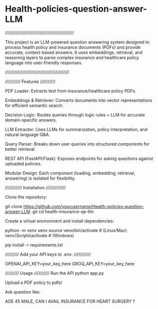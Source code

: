 # Health-policies-question-answer-LLM
/////////////////////////////////////////////

This project is an LLM-powered question answering system designed to process health policy and insurance documents (PDFs) and provide accurate, context-based answers. It uses embeddings, retrieval, and reasoning layers to parse complex insurance and healthcare policy language into user-friendly responses.

//////////////////////////////////////////


//////////   Features  //////////

PDF Loader: Extracts text from insurance/healthcare policy PDFs.

Embeddings & Retriever: Converts documents into vector representations for efficient semantic search.

Decision Logic: Routes queries through logic rules + LLM for accurate domain-specific answers.

LLM Extractor: Uses LLMs for summarization, policy interpretation, and natural language Q&A.

Query Parser: Breaks down user queries into structured components for better retrieval.

REST API (FastAPI/Flask): Exposes endpoints for asking questions against uploaded policies.

Modular Design: Each component (loading, embedding, retrieval, answering) is isolated for flexibility.



///////////     Installation        /////////////

Clone the repository:

git clone https://github.com/yourusername/Health-policies-question-answer-LLM
.git
cd health-insurance-qa-llm


Create a virtual environment and install dependencies:

python -m venv venv
source venv/bin/activate   # (Linux/Mac)
venv\Scripts\activate      # (Windows)

pip install -r requirements.txt






/////////     Add your API keys to .env:       ///////////

OPENAI_API_KEY=your_key_here
GROQ_API_KEY=your_key_here




/////////    Usage       //////////
Run the API
python app.py


Upload a PDF policy to pdfs/

Ask question like:

AGE 45 MALE, CAN I AVAIL INSURANCE FOR HEART SURGERY ?
